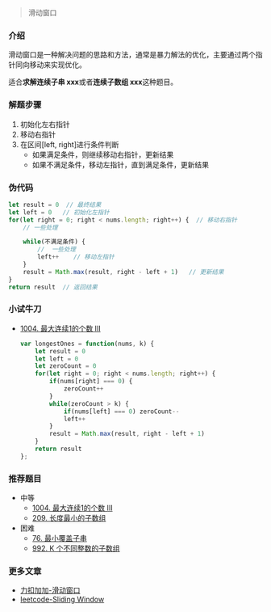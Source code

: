 > 滑动窗口

### 介绍
滑动窗口是一种解决问题的思路和方法，通常是暴力解法的优化，主要通过两个指针同向移动来实现优化。

适合**求解连续子串 xxx**或者**连续子数组 xxx**这种题目。


### 解题步骤
1. 初始化左右指针
2. 移动右指针
3. 在区间[left, right]进行条件判断
    - 如果满足条件，则继续移动右指针，更新结果
    - 如果不满足条件，移动左指针，直到满足条件，更新结果

### 伪代码
```js
let result = 0  // 最终结果
let left = 0   // 初始化左指针
for(let right = 0; right < nums.length; right++) {  // 移动右指针
    // 一些处理

    while(不满足条件) { 
        //  一些处理
        left++    // 移动左指针
    }
    result = Math.max(result, right - left + 1)   // 更新结果
}
return result  // 返回结果
```


### 小试牛刀
- [1004. 最大连续1的个数 III](https://leetcode-cn.com/problems/max-consecutive-ones-iii/)
    ```js
    var longestOnes = function(nums, k) {
        let result = 0
        let left = 0
        let zeroCount = 0
        for(let right = 0; right < nums.length; right++) {
            if(nums[right] === 0) {
                zeroCount++ 
            }
            while(zeroCount > k) {
                if(nums[left] === 0) zeroCount--
                left++
            }
            result = Math.max(result, right - left + 1)
        }
        return result
    };
    ```

### 推荐题目
- 中等
    - [1004. 最大连续1的个数 III](https://leetcode-cn.com/problems/max-consecutive-ones-iii/)
    - [209. 长度最小的子数组](https://leetcode-cn.com/problems/minimum-size-subarray-sum/)
- 困难
    - [76. 最小覆盖子串](https://leetcode-cn.com/problems/minimum-window-substring/)
    - [992. K 个不同整数的子数组](https://leetcode-cn.com/problems/subarrays-with-k-different-integers/)


### 更多文章
- [力扣加加-滑动窗口](https://leetcode-solution-leetcode-pp.gitbook.io/leetcode-solution/thinkings/slide-window)
- [leetcode-Sliding Window](https://leetcode-cn.com/tag/sliding-window/problemset/)